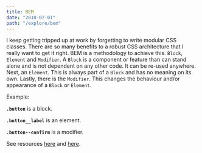 ```yaml
---
title: BEM
date: "2018-07-01"
path: "/explore/bem"
---
```


I keep getting tripped up at work by forgetting to write modular CSS classes. There are so many benefits to a robust CSS architecture that I really want to get it right. BEM is a methodology to achieve this. `Block`, `Element` and `Modifier`. A `Block` is a component or feature than can stand alone and is not dependent on any other code. It can be re-used anywhere. Next, an `Element`. This is always part of a `Block` and has no meaning on its own. Lastly, there is the `Modifier`. This changes the behaviour and/or appearance of a `Block` or `Element`.

Example:

__`.button`__ is a block.

**`.button__label`** is an element.

__`.button--confirm`__ is a modifier.

See resources [here](http://getbem.com/introduction/) and [here](https://zellwk.com/blog/css-architecture-1/).